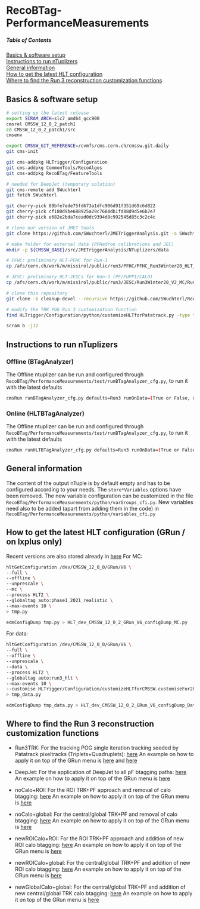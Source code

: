 # RecoBTag-PerformanceMeasurements

##### Table of Contents  
[Basics & software setup](https://github.com/SWuchterl/RecoBTag-PerformanceMeasurements/tree/ROI_customizer#basics--software-setup)  
[Instructions to run nTuplizers](https://github.com/SWuchterl/RecoBTag-PerformanceMeasurements/tree/ROI_customizer#instructions-to-run-ntuplizers)  
[General information](https://github.com/SWuchterl/RecoBTag-PerformanceMeasurements/tree/ROI_customizer#general-information)  
[How to get the latest HLT configuration](https://github.com/SWuchterl/RecoBTag-PerformanceMeasurements/tree/ROI_customizer#how-to-get-the-latest-hlt-configuration-grun--on-lxplus-only)  
[Where to find the Run 3 reconstruction customization functions](https://github.com/SWuchterl/RecoBTag-PerformanceMeasurements/tree/ROI_customizer#where-to-find-the-run-3-reconstruction-customization-functions)  

## Basics & software setup

```bash
# setting up the latest release
export SCRAM_ARCH=slc7_amd64_gcc900
cmsrel CMSSW_12_0_2_patch1
cd CMSSW_12_0_2_patch1/src
cmsenv

export CMSSW_GIT_REFERENCE=/cvmfs/cms.cern.ch/cmssw.git.daily
git cms-init

git cms-addpkg HLTrigger/Configuration
git cms-addpkg CommonTools/RecoAlgos
git cms-addpkg RecoBTag/FeatureTools

# needed for DeepJet (temporary solution)
git cms-remote add SWuchterl
git fetch SWuchterl

git cherry-pick 89bfe7ede75fd673a1dfc906d91f351d69c6d822
git cherry-pick cf180d9be688925a29c7684db1fd88d9d5e6b7e7
git cherry-pick e682e2bda7cead0dc9394d8c992545d85c3c2c4c

# clone our version of JMET tools
git clone https://github.com/SWuchterl/JMETriggerAnalysis.git -o SWuchterl -b run3

# make folder for external data (PFHadron calibrations and JEC)
mkdir -p ${CMSSW_BASE}/src/JMETriggerAnalysis/NTuplizers/data

# PFHC: preliminary HLT-PFHC for Run-3
cp /afs/cern.ch/work/m/missirol/public/run3/PFHC/PFHC_Run3Winter20_HLT_v01.db ${CMSSW_BASE}/src/JMETriggerAnalysis/NTuplizers/data/PFHC_Run3Winter20_HLT_v01.db

# JESC: preliminary HLT-JESCs for Run-3 (PF/PUPPI/CALO)
cp /afs/cern.ch/work/m/missirol/public/run3/JESC/Run3Winter20_V2_MC/Run3Winter20_V2_MC.db ${CMSSW_BASE}/src/JMETriggerAnalysis/NTuplizers/data/JESC_Run3Winter20_V2_MC.db

# clone this repository
git clone -b cleanup-devel --recursive https://github.com/SWuchterl/RecoBTag-PerformanceMeasurements.git RecoBTag/PerformanceMeasurements

# modify the TRK POG Run 3 customization function
find HLTrigger/Configuration/python/customizeHLTforPatatrack.py -type f -exec sed -i 's/process.hltSiPixelClustersLegacy = process.hltSiPixelClusters.clone()/process.hltSiPixelClustersLegacy = process.hltSiPixelClusters.clone(src = "hltSiPixelDigisLegacy")/g' {} \;

scram b -j12

```

## Instructions to run nTuplizers
### Offline (BTagAnalyzer)

The Offline ntuplizer can be run and configured through ```RecoBTag/PerformanceMeasurements/test/runBTagAnalyzer_cfg.py```, to run it with the latest defaults

```bash
cmsRun runBTagAnalyzer_cfg.py defaults=Run3 runOnData=(True or False, depending on your needs) maxEvents=10
```

### Online (HLTBTagAnalyzer)

The Offline ntuplizer can be run and configured through ```RecoBTag/PerformanceMeasurements/test/runBTagAnalyzer_cfg.py```, to run it with the latest defaults

```bash
cmsRun runHLTBTagAnalyzer_cfg.py defaults=Run3 runOnData=(True or False, depending on your needs) maxEvents=10
```

## General information

The content of the output nTuple is by default empty and has to be configured according to your needs. The ```store*Variables``` options have been removed.
The new variable configuration can be customized in the file ```RecoBTag/PerformanceMeasurements/python/varGroups_cfi.py```.
New variables need also to be added (apart from adding them in the code) in ```RecoBTag/PerformanceMeasurements/python/variables_cfi.py```


## How to get the latest HLT configuration (GRun / on lxplus only)
Recent versions are also stored already in [here](python/Configs)
For MC:
```bash
hltGetConfiguration /dev/CMSSW_12_0_0/GRun/V6 \
--full \
--offline \
--unprescale \
--mc \
--process HLT2 \
--globaltag auto:phase1_2021_realistic \
--max-events 10 \
> tmp.py
```
```bash
edmConfigDump tmp.py > HLT_dev_CMSSW_12_0_2_GRun_V6_configDump_MC.py
```
For data:
```bash
hltGetConfiguration /dev/CMSSW_12_0_0/GRun/V6 \
--full \
--offline \
--unprescale \
--data \
--process HLT2 \
--globaltag auto:run3_hlt \
--max-events 10 \
--customise HLTrigger/Configuration/customizeHLTforCMSSW.customiseFor2018Input \
> tmp_data.py
```
```bash
edmConfigDump tmp_data.py > HLT_dev_CMSSW_12_0_2_GRun_V6_configDump_Data.py
```


## Where to find the Run 3 reconstruction customization functions
- Run3TRK:
For the tracking POG single iteration tracking seeded by Patatrack pixeltracks (Triplets+Quadruplets): [here](python/Configs/customizeHLTforRun3Tracking.py)
An example on how to apply it on top of the GRun menu is [here](https://github.com/SWuchterl/RecoBTag-PerformanceMeasurements/blob/ROI_customizer/test/runHLTPaths_cfg.py#L259-L266) and [here](https://github.com/SWuchterl/RecoBTag-PerformanceMeasurements/blob/ROI_customizer/test/runHLTPaths_cfg.py#L286-L302)

- DeepJet:
For the application of DeepJet to all pF btagging paths: [here](python/customise_TRK_deepjet.py)
An example on how to apply it on top of the GRun menu is [here](https://github.com/SWuchterl/RecoBTag-PerformanceMeasurements/blob/ROI_customizer/test/runHLTPaths_cfg.py#L369-L378)

- noCalo+ROI:
For the ROI TRK+PF approach and removal of calo btagging: [here](python/customise_TRK_replacement.py)
An example on how to apply it on top of the GRun menu is [here](https://github.com/SWuchterl/RecoBTag-PerformanceMeasurements/blob/ROI_customizer/test/runHLTPaths_cfg.py#L380-L389)

- noCalo+global:
For the central/global TRK+PF and removal of calo btagging: [here](python/Configs/customise_TRK.py)
An example on how to apply it on top of the GRun menu is [here](https://github.com/SWuchterl/RecoBTag-PerformanceMeasurements/blob/ROI_customizer/test/runHLTPaths_cfg.py#L259-L266)

- newROICalo+ROI:
For the ROI TRK+PF approach and addition of new ROI calo btagging: [here](python/customise_TRK_replacement_calo.py)
An example on how to apply it on top of the GRun menu is [here](https://github.com/SWuchterl/RecoBTag-PerformanceMeasurements/blob/ROI_customizer/test/runHLTPaths_cfg.py#L391-L401)

- newROICalo+global:
For the central/global TRK+PF and addition of new ROI calo btagging: [here](python/customise_TRK_replacement_global_calo.py)
An example on how to apply it on top of the GRun menu is [here](https://github.com/SWuchterl/RecoBTag-PerformanceMeasurements/blob/ROI_customizer/test/runHLTPaths_cfg.py#L403-L414)

- newGlobalCalo+global:
For the central/global TRK+PF and addition of new central/global TRK calo btagging: [here](python/customise_TRK_replacement_globalGlobal_calo.py)
An example on how to apply it on top of the GRun menu is [here](https://github.com/SWuchterl/RecoBTag-PerformanceMeasurements/blob/ROI_customizer/test/runHLTPaths_cfg.py#L416-L426)
